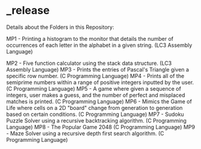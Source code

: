 # _release

Details about the Folders in this Repository:

MP1 - Printing a histogram to the monitor that details the number of occurrences of each letter in the alphabet in a given string. (LC3 Assembly Language)

MP2 - Five function calculator using the stack data structure. (LC3 Assembly Language)
MP3 - Prints the entries of Pascal's Triangle given a specific row number. (C Programming Language)
MP4 - Prints all of the semiprime numbers within a range of positive integers inputted by the user. (C Programming Language)
MP5 - A game where given a sequence of integers, user makes a guess, and the number of perfect and misplaced matches is printed. (C Programming Language)
MP6 - Mimics the Game of Life where cells on a 2D "board" change from generation to generation based on certain conditions. (C Programming Language)
MP7 - Sudoku Puzzle Solver using a recursive backtracking algorithm. (C Programming Language)
MP8 - The Popular Game 2048 (C Programming Language)
MP9 - Maze Solver using a recursive depth first search algorithm. (C Programming Language)
